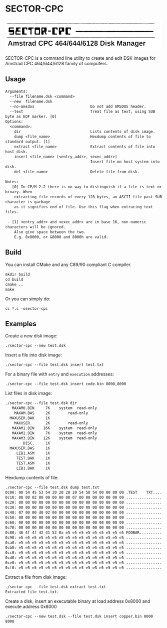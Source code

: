 # SECTOR-CPC

![](face.png)

SECTOR-CPC is a command line utility to create and edit DSK images for Amstrad CPC 464/644/6128 family of computers.

## Usage

```
Arguments:
  --file filename.dsk <command>
  --new  filename.dsk
  --no-amsdos                         Do not add AMSDOS header.
  --text                              Treat file as text, using SUB byte as EOF marker. [0]
Options:
  <command>:
    dir                               Lists contents of disk image.
    dump <file_name>                  Hexdump contents of file to standard output. [1]
    extract <file_name>               Extract contents of file into host disk.
    insert <file_name> [<entry_addr>, <exec_addr>]
                                      Insert file on host system into disk.
    del <file_name>                   Delete file from disk.

Notes:
 - [0] In CP/M 2.2 there is no way to distinguish if a file is text or binary. When
    extracting file records of every 128 bytes, an ASCII file past SUB character is garbage
    as it signifies end of file. Use this flag when extracing text files.

 - [1] <entry_addr> and <exec_addr> are in base 16, non-numeric characters will be ignored.
    Also give space between the two.
    E.g. 0x8000, or &8000 and 8000h are valid.
```

## Build

You can install CMake and any C89/90 compliant C compiler.

```
mkdir build
cd build
cmake ..
make
```

Or you can simply do:

```
cc *.c -osector-cpc
```

## Examples

Create a new disk image:

```
./sector-cpc --new test.dsk
```

Insert a file into disk image:

```
./sector-cpc --file test.dsk insert test.txt
```

For a binary file with `entry` and `execution` addresses:

```
./sector-cpc --file test.dsk insert code.bin 8000,8000
```

List files in disk image:

```
./sector-cpc --file test.dsk dir
   MAXAM0.BIN	  7K	system	read-only
    MAXAM.BAS	  2K		read-only
  MAXUSER.BAK	  1K		
    MAXUSER. 	  2K		read-only
   MAXAM1.BIN	 16K	system	read-only
   MAXAM2.BIN	  7K	system	read-only
   MAXAM3.BIN	 12K	system	read-only
        DISC.	  1K		
  MAXUSER.BAS	  1K		
     LIB1.ASM	  1K		
     TEST.BAK	  1K		
     TEST.ASM	  1K		
     LIB1.BAK	  1K		
```

Hexdump contents of file:

```
./sector-cpc --file test.dsk dump test.txt
0c00: 00 54 45 53 54 20 20 20 20 54 58 54 00 00 00 00 .TEST    TXT....
0c10: 00 00 02 00 00 00 00 00 07 00 00 00 00 00 00 00 ................
0c20: 00 00 00 00 00 00 00 00 00 00 00 00 00 00 00 00 ................
0c30: 00 00 00 00 00 00 00 00 00 00 00 00 00 00 00 00 ................
0c40: 07 00 00 d0 02 00 00 00 00 00 00 00 00 00 00 00 ................
0c50: 00 00 00 00 00 00 00 00 00 00 00 00 00 00 00 00 ................
0c60: 00 00 00 00 00 00 00 00 00 00 00 00 00 00 00 00 ................
0c70: 00 00 00 00 00 00 00 00 00 00 00 00 00 00 00 00 ................
0c80: 46 4f 4f 42 41 52 0a e5 e5 e5 e5 e5 e5 e5 e5 e5 FOOBAR..........
0c90: e5 e5 e5 e5 e5 e5 e5 e5 e5 e5 e5 e5 e5 e5 e5 e5 ................
0ca0: e5 e5 e5 e5 e5 e5 e5 e5 e5 e5 e5 e5 e5 e5 e5 e5 ................
0cb0: e5 e5 e5 e5 e5 e5 e5 e5 e5 e5 e5 e5 e5 e5 e5 e5 ................
0cc0: e5 e5 e5 e5 e5 e5 e5 e5 e5 e5 e5 e5 e5 e5 e5 e5 ................
0cd0: e5 e5 e5 e5 e5 e5 e5 e5 e5 e5 e5 e5 e5 e5 e5 e5 ................
0ce0: e5 e5 e5 e5 e5 e5 e5 e5 e5 e5 e5 e5 e5 e5 e5 e5 ................
0cf0: e5 e5 e5 e5 e5 e5 e5 e5 e5 e5 e5 e5 e5 e5 e5 e5 ................
```

Extract a file from disk image:

```
./sector-cpc --file test.dsk extract test.txt
Extracted file test.txt.
```

Create a disk, insert an executable binary at load address 0x8000 and execute address 0x8000

```
./sector-cpc --new test.dsk --file test.dsk insert copper.bin 8000 8000
```
